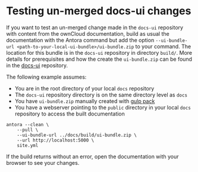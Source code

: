# Testing un-merged docs-ui changes

If you want to test an un-merged change made in the `docs-ui` repository with content from the ownCloud documentation, build as usual the documentation with the Antora command but add the option `--ui-bundle-url <path-to-your-local-ui-bundle>/ui-bundle.zip` to your command.
The location for this bundle is in the `docs-ui` repository in directory `build/`.
More details for prerequisites and how the create the `ui-bundle.zip` can be found in the [docs-ui](https://github.com/owncloud/docs-ui#owncloud-documentation-ui) repository.

The following example assumes:

- You are in the root directory of your local `docs` repository
- The `docs-ui` repository directory is on the same directory level as `docs`
- You have `ui-bundle.zip` manually created with [gulp pack](https://github.com/owncloud/docs-ui#preview-changes-using-owncloud-documentation)
- You have a webserver pointing to the `public` directory in your local `docs` repository to access the built documentation

```
antora --clean \
    --pull \
    --ui-bundle-url ../docs/build/ui-bundle.zip \
    --url http://localhost:5000 \
    site.yml
```

If the build returns without an error, open the documentation with your browser to see your changes.
